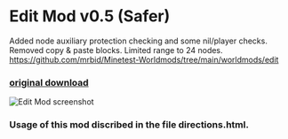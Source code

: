 # Edit Mod v0.5 (Safer)
Added node auxiliary protection checking and some nil/player checks. Removed copy & paste blocks. Limited range to 24 nodes.<br>
https://github.com/mrbid/Minetest-Worldmods/tree/main/worldmods/edit

### [original download](https://github.com/minetest-mods/edit/archive/master.zip)
![Edit Mod screenshot](https://raw.githubusercontent.com/minetest-mods/edit/master/screenshot.png)
### Usage of this mod discribed in the file directions.html.
